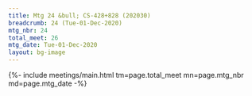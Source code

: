 ```yaml
---
title: Mtg 24 &bull; CS-428+828 (202030)
breadcrumb: 24 (Tue-01-Dec-2020)
mtg_nbr: 24
total_meet: 26
mtg_date: Tue-01-Dec-2020
layout: bg-image
---
```


{%- include meetings/main.html
    tm=page.total_meet
    mn=page.mtg_nbr
    md=page.mtg_date
-%}
